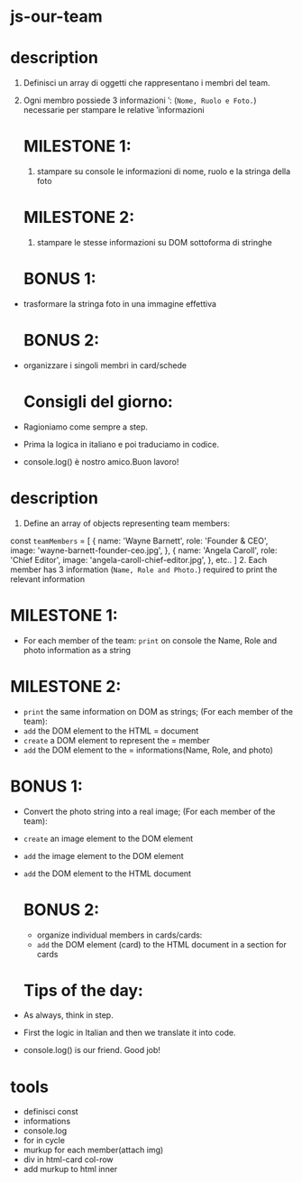 # js-our-team

# description

1. Definisci un array di oggetti che rappresentano i membri del team.
2. Ogni membro possiede 3 informazioni ‵: (`Nome, Ruolo e Foto.`) necessarie per stampare le relative ‵informazioni

   # MILESTONE 1:

   1. stampare su console le informazioni di nome, ruolo e la stringa della foto

   # MILESTONE 2:

   1. stampare le stesse informazioni su DOM sottoforma di stringhe

   # BONUS 1:

- trasformare la stringa foto in una immagine effettiva

  # BONUS 2:

- organizzare i singoli membri in card/schede

  # Consigli del giorno:

- Ragioniamo come sempre a step.
- Prima la logica in italiano e poi traduciamo in codice.
- console.log() è nostro amico.Buon lavoro!

# description

1. Define an array of objects representing team members:

const `teamMembers` = [
{
name: 'Wayne Barnett',
role: 'Founder & CEO',
image: 'wayne-barnett-founder-ceo.jpg',
},
{
name: 'Angela Caroll',
role: 'Chief Editor',
image: 'angela-caroll-chief-editor.jpg',
},
etc..
] 2. Each member has 3 information (`Name, Role and Photo.`) required to print the relevant information

# MILESTONE 1:

- For each member of the team:
  `print` on console the Name, Role and photo information as a string

# MILESTONE 2:

- `print` the same information on DOM as strings;
  (For each member of the team):
- `add` the DOM element to the HTML = document
- `create` a DOM element to represent the = member
- `add` the DOM element to the = informations(Name, Role, and photo)

# BONUS 1:

- Convert the photo string into a real image;
  (For each member of the team):

- `create` an image element to the DOM element
- `add` the image element to the DOM element
- `add` the DOM element to the HTML document

  # BONUS 2:

  - organize individual members in cards/cards:
  - `add` the DOM element (card) to the HTML document in a section for cards

  # Tips of the day:

- As always, think in step.
- First the logic in Italian and then we translate it into code.
- console.log() is our friend. Good job!

# tools

- definisci const
- informations
- console.log
- for in cycle
- murkup for each member(attach img)
- div in html-card col-row
- add murkup to html inner
